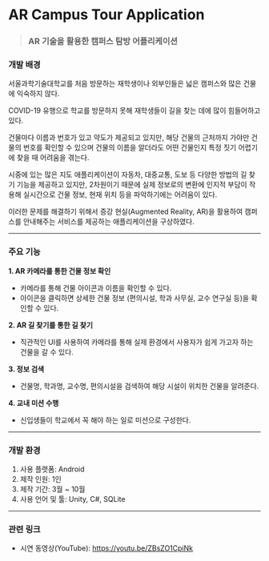 # AR Campus Tour Application

>### AR 기술을 활용한 캠퍼스 탐방 어플리케이션

### 개발 배경

서울과학기술대학교를 처음 방문하는 재학생이나 외부인들은 넓은 캠퍼스와 많은 건물에 익숙하지 않다.

COVID-19 유행으로 학교를 방문하지 못해 재학생들이 길을 찾는 데에 많이 힘들어하고 있다.

건물마다 이름과 번호가 있고 약도가 제공되고 있지만, 해당 건물의 근처까지 가야만 건물의 번호를 확인할 수 있으며 건물의 이름을 알더라도 어떤 건물인지 특정 짓기 어렵기에 찾을 때 어려움을 겪는다.

시중에 있는 많은 지도 애플리케이션이 자동차, 대중교통, 도보 등 다양한 방법의 길 찾기 기능을 제공하고 있지만, 2차원이기 때문에 실제 정보로의 변환에 인지적 부담이 작용해 실시간으로 건물 정보, 현재 위치 등을 파악하기에는 어려움이 있다.

이러한 문제를 해결하기 위해서 증강 현실(Augmented Reality, AR)을 활용하여 캠퍼스를 안내해주는 서비스를 제공하는 애플리케이션을 구상하였다. 

---

### 주요 기능
**1. AR 카메라를 통한 건물 정보 확인**
- 카메라를 통해 건물 아이콘과 이름을 확인할 수 있다. 
- 아이콘을 클릭하면 상세한 건물 정보 (편의시설, 학과 사무실, 교수 연구실 등)을 확인할 수 있다. 

**2. AR 길 찾기를 통한 길 찾기**
- 직관적인 UI를 사용하여 카메라를 통해 실제 환경에서 사용자가 쉽게 가고자 하는 건물을 갈 수 있다. 

**3. 정보 검색**
- 건물명, 학과명, 교수명, 편의시설을 검색하여 해당 시설이 위치한 건물을 알려준다.

**4. 교내 미션 수행**
- 신입생들이 학교에서 꼭 해야 하는 일로 미션으로 구성한다. 

---
### 개발 환경

1. 사용 플랫폼: Android
2. 제작 인원: 1인
3. 제작 기간: 3월 ~ 10월
4. 사용 언어 및 툴: Unity, C#, SQLite

---
### 관련 링크
- 시연 동영상(YouTube): https://youtu.be/ZBsZO1CpiNk
